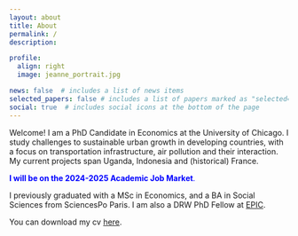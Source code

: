 ```yaml
---
layout: about
title: About
permalink: /
description: 

profile:
  align: right
  image: jeanne_portrait.jpg

news: false  # includes a list of news items
selected_papers: false # includes a list of papers marked as "selected={true}"
social: true  # includes social icons at the bottom of the page
---
```


Welcome! I am a PhD Candidate in Economics at the University of Chicago. I study challenges to sustainable urban growth in developing countries, with a focus on transportation infrastructure, air pollution and their interaction. My current projects span Uganda, Indonesia and (historical) France.

<span style="color: blue;">**I will be on the 2024-2025 Academic Job Market**.</span>

I previously graduated with a MSc in Economics, and a BA in Social Sciences from SciencesPo Paris. I am also a DRW PhD Fellow at [EPIC](https://epic.uchicago.edu/people/jeanne-sorin/).

You can download my cv [here](/assets/pdf/cv_jeanne.pdf).
